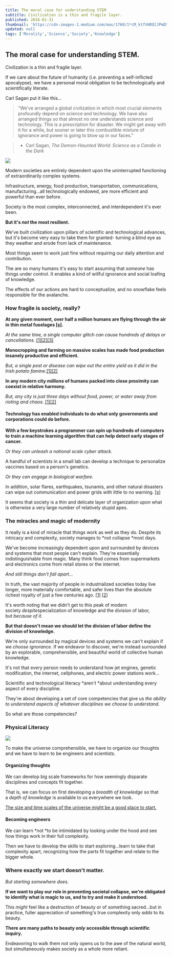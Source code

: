 ```yaml
---
title: The moral case for understanding STEM
subtitle: Civilization is a thin and fragile layer.
published: 2018-01-31
thumbnail: 'https://cdn-images-1.medium.com/max/1760/1*cM_ktfVHDQlJPmD5NYHsEw.png'
updated: null
tags: ['Morality','Science','Society','Knowledge']
---
```

## The moral case for understanding STEM.

Civilization is a thin and fragile layer.

If we care about the future of humanity (i.e. preventing a self-inflicted apocalypse), we have a personal moral obligation to be technologically and scientifically literate.

Carl Sagan put it like this...

> "We've arranged a global civilization in which most crucial elements profoundly depend on science and technology. We have also arranged things so that almost no one understands science and technology. This is a prescription for disaster. We might get away with it for a while, but sooner or later this combustible mixture of ignorance and power is going to blow up in our faces."

> - Carl Sagan, *The Demon-Haunted World: Science as a Candle in the Dark*

![](https://cdn-images-1.medium.com/max/1760/1*cM_ktfVHDQlJPmD5NYHsEw.png)

Modern societies are entirely dependent upon the uninterrupted functioning of extraordinarily complex systems.

Infrastructure, energy, food production, transportation, communications, manufacturing...all technologically endowed, are more efficient and powerful than ever before.

Society is the most complex, interconnected, and interdependent it's ever been.

__But it's *not* the most resilient.__

We've built civilization upon pillars of scientific and technological advances, but it's become very easy to take them for granted- turning a blind eye as they weather and erode from lack of maintenance.

Most things seem to work just fine without requiring our daily attention and contribution.

The are so many humans it's easy to start assuming that *someone* has things under control. It enables a kind of willful ignorance and social loafing of knowledge.

The effects of our actions are hard to conceptualize, and no snowflake feels responsible for the avalanche.

### How fragile is society, really?

__At any given moment, over half a million humans are flying through the air in thin metal fuselages [[s]](https://www.quora.com/How-many-people-are-in-the-air-flying-at-any-given-time).__

*At the same time, a single computer glitch can cause hundreds of delays or cancellations.* [[1]](http://money.cnn.com/2017/01/29/news/delta-system-outage/index.html)[[2]](http://www.telegraph.co.uk/news/2017/05/27/british-airways-chaos-computer-systems-crash-across-world-causing/)[[3]](http://www.chicagotribune.com/business/ct-united-flight-delays-0209-biz-20170208-story.html)

__Monocropping and farming on massive scales has made food production insanely productive and efficient.__

*But, a single pest or disease can wipe out the entire yield as it did in the Irish potato famine.*[[1]](http://www.gracelinks.org/blog/1150/the-danger-of-monocrops-lessons-from-the-irish-potato-famin)[[2]](https://www.sciencedaily.com/releases/2016/10/161012134054.htm)

__In any modern city *millions* of humans packed into close proximity can coexist in relative harmony.__

*But, any city is just three days without food, power, or water away from rioting and chaos.* [[1]](https://www.ctvnews.ca/world/chaos-and-looting-in-los-cabos-as-electricity-water-out-3-days-after-odile-1.2010764)[[2]](https://www.thetimes.co.uk/article/britain-four-meals-away-from-anarchy-fc9kfgc0w92)

#### Technology has enabled individuals to do what only governments and corporations could do before.

__With a few keystrokes a programmer can spin up hundreds of computers to train a machine learning algorithm that can help detect early stages of cancer.__

*Or they can unleash a national scale cyber attack.*

A handful of scientists in a small lab can develop a technique to personalize vaccines based on a person's genetics.

*Or they can engage in biological warfare.*

In addition, solar flares, earthquakes, tsunamis, and other natural disasters can wipe out communication and power grids with little to no warning. [[s]](https://www.nasa.gov/topics/earth/features/sun_darkness.html)

It seems that society is a thin and delicate layer of organization upon what is otherwise a very large number of relatively stupid apes.

### The miracles and magic of modernity

It really is a kind of miracle that things work as well as they do. Despite its intricacy and complexity, society manages to *not collapse *most days.

We've become increasingly dependent upon and surrounded by devices and systems that most people can't explain. They're essentially indistinguishable from magic. Many think food comes from supermarkets and electronics come from retail stores or the internet.

*And still things don't fall apart...*

In truth, the vast majority of people in industrialized societies today live longer, more materially comfortable, and safer lives than the absolute richest royalty of just a few centuries ago. [[1]](https://www.vox.com/the-big-idea/2016/12/23/14062168/history-global-conditions-charts-life-span-poverty) [[2]](http://www.diamandis.com/data)

It's worth noting that we didn't get to this peak of modern society *despite*specialization of knowledge and the division of labor, but *because of it.*

__But that doesn't mean we should let the division of labor define the division of knowledge.__

We're only surrounded by magical devices and systems we can't explain if we *choose ignorance*. If we endeavor to discover, we're instead surrounded by an explorable, comprehensible, and beautiful world of collective human knowledge.

It's not that every person needs to understand how jet engines, genetic modification, the internet, cellphones, and electric power stations work...

Scientific and technological literacy *aren't *about understanding every aspect of every discipline.

They're about developing a set of core competencies that give us *the ability to understand aspects of whatever disciplines we choose to understand.*

So what are those competencies?

### Physical Literacy

![](https://cdn-images-1.medium.com/max/1760/1*jfwWb4wplh1Xcq6ZxeYkIQ.png)

To make the universe comprehensible, we have to organize our thoughts and we have to learn to be engineers and scientists.

#### Organizing thoughts

We can develop big scale frameworks for how seemingly disparate disciplines and concepts fit together.

That is, we can focus on first developing a *breadth of knowledge* so that a *depth of knowledge* is available to us everywhere we look.

[The size and time scales of the universe might be a good place to start.](https://medium.com/@tmb/short-version-tl-dr-a8653cf7cb50)

#### Becoming engineers

We can learn *not *to be intimidated by looking under the hood and see how things work in their full complexity.

Then we have to develop the skills to start exploring...learn to take that complexity apart, recognizing how the parts fit together and relate to the bigger whole.

### Where exactly we start doesn't matter.

*But starting somewhere does.*

__If we want to play our role in preventing societal collapse, we're obligated to identify what is magic to us, and to try and make it understood.__

This *might* feel like a destruction of beauty or of something sacred...but in practice, fuller appreciation of something's true complexity only *adds* to its beauty.

__There are many paths to beauty *only* accessible through scientific inquiry.__

Endeavoring to walk them not only opens us to the awe of the natural world, but simultaneously makes society as a whole more reliant.
